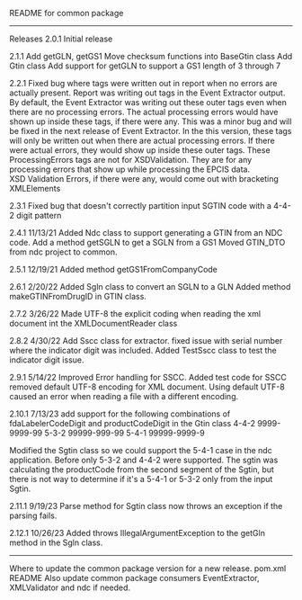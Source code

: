 README for common package

----------------------------------------------------------------------------
Releases
2.0.1
Initial release

2.1.1
Add getGLN, getGS1 
Move checksum functions into BaseGtin class
Add Gtin class
Add support for getGLN to support a GS1 length of 3 through 7

2.2.1
Fixed bug where <ProcessingErrors></ProcessingErrors> tags were written out in report when no errors are actually present. 
Report was writing out <ProcessingErrors></ProcessingErrors> tags in the Event Extractor output. By default, the Event Extractor was writing out 
these outer tags even when there are no processing errors. The actual processing errors would have shown up inside these tags, if there were any.
This was a minor bug and will be fixed in the next release of Event Extractor. In the this version, these tags will only be written 
out when there are actual processing errors. 
If there were actual errors, they would show up inside these outer tags. 
These ProcessingErrors tags are not for XSDValidation. They are for any processing errors that show up while processing the EPCIS data.                        
XSD Validation Errors, if there were any, would come out with bracketing XMLElements
<XSDValidationErrors></XSDValidationErrors>

2.3.1
Fixed bug that doesn't correctly partition input SGTIN
code with a 4-4-2 digit pattern

2.4.1
11/13/21
Added Ndc class to support generating a GTIN from an NDC code.
Add a method getSGLN to get a SGLN from a GS1
Moved GTIN_DTO from ndc project to common. 

2.5.1 
12/19/21
Added method getGS1FromCompanyCode

2.6.1 
2/20/22
Added Sgln class to convert an SGLN to a GLN
Added method makeGTINFromDrugID in GTIN class. 

2.7.2 
3/26/22
Made UTF-8 the explicit coding when reading the xml document int the XMLDocumentReader class

2.8.2
4/30/22
Add Sscc class for extractor. fixed issue with serial number where the indicator digit was included. 
Added TestSscc class to test the indicator digit issue. 

2.9.1
5/14/22
Improved Error handling for SSCC. 
Added test code for SSCC
removed default UTF-8 encoding for XML document. Using default UTF-8 caused an error when
reading a file with a different encoding. 

2.10.1
7/13/23
add support for the following combinations of fdaLabelerCodeDigit and productCodeDigit in the Gtin class
4-4-2     9999-9999-99
5-3-2     99999-999-99
5-4-1     99999-9999-9

Modified the Sgtin class so we could support the  5-4-1 case in the ndc application. 
Before only 5-3-2 and 4-4-2 were supported. The sgtin was calculating the productCode from the 
second segment of the Sgtin, but there is not way to determine if it's a 5-4-1 or 5-3-2 only from
the input Sgtin. 

2.11.1
9/19/23
Parse method for Sgtin class now throws an exception if the parsing fails.

2.12.1
10/26/23
Added throws IllegalArgumentException to the getGln method in the Sgln class.

---------------------------------------------
Where to update the common package version for a new release. 
pom.xml
README
Also update common package consumers
EventExtractor, XMLValidator and ndc if needed. 
